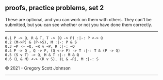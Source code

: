 ## proofs, practice problems, set 2

These are optional, and you can work on them with others. They can't be submitted, but you can see whether or not you have done them correctly.

---

~~~{.ProofChecker .JohnsonSL options="fonts tabindent render" guides="fitch" submission="none"}
0.1 P -> Q, R & T, T -> (Q -> P) :|-: P <-> Q
0.2 (M->P) & (P->S), M :|-: P & S
0.3 ~P -> ~Q, ~R v ~P, R :|-: ~Q 
0.4 P -> Q , Q -> P, (Q <-> P) -> T :|-: T & (P -> Q)
0.5 (S v T) -> Q, M & T :|-: M & Q 
0.6 (L & M) <-> (R v S), (L & ~R), M :|-: S
~~~

<p>&copy; 2021 - <script>document.write(new Date().getFullYear())</script> Gregory Scott Johnson</p>
 
---